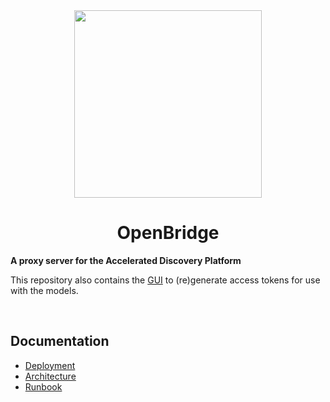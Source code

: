 <div align="center">
<img src="https://github.com/user-attachments/assets/88867db6-2848-41a8-840b-4260d422bf28" width="300">

# OpenBridge

</div>

**A proxy server for the Accelerated Discovery Platform**

This repository also contains the [GUI](https://open.accelerator.cafe) to (re)generate access tokens for use with the models.

<br>

## Documentation

-   [Deployment](/doc/deployment.md)
-   [Architecture](/doc/architecture.md)
-   [Runbook](/doc/runbook.md)
